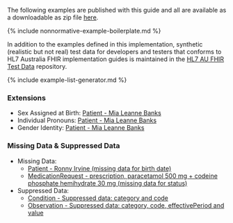 The following examples are published with this guide and all are available as a downloadable as zip file [here](downloads.html#examples).

{% include nonnormative-example-boilerplate.md %}

In addition to the examples defined in this implementation, synthetic (realistic but not real) test data for developers and testers that conforms to HL7 Australia FHIR implementation guides is maintained in the [HL7 AU FHIR Test Data](https://github.com/hl7au/au-fhir-test-data) repository.

<!-- ================================================ -->
<!--  use this line to include an autogenerated list of all examples from the remove it if you would like to hand generate it -->

{% include example-list-generator.md %}
<!-- ================================================ -->

### Extensions
* Sex Assigned at Birth: [Patient - Mia Leanne Banks](Patient-banks-mia-leanne.html)
* Individual Pronouns: [Patient - Mia Leanne Banks](Patient-banks-mia-leanne.html)
* Gender Identity: [Patient - Mia Leanne Banks](Patient-banks-mia-leanne.html)

### Missing Data & Suppressed Data
* Missing Data:
  * [Patient - Ronny Irvine (missing data for birth date)](Patient-ronny-irvine.html)
  * [MedicationRequest - prescription, paracetamol 500 mg + codeine phosphate hemihydrate 30 mg (missing data for status)](MedicationRequest-paracetamol-codeine.html) 
* Suppressed Data:
  * [Condition - Suppressed data: category and code](Condition-condition-masked.html)
  * [Observation - Suppressed data: category, code, effectivePeriod and value](Observation-observation-masked.html)









